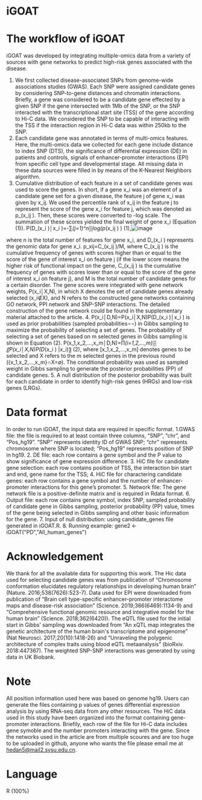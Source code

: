 # iGOAT
# The workflow of iGOAT
iGOAT was developed by integrating multiple-omics data from a variety of sources with gene networks to predict high-risk genes associated with the disease. 

1. We first collected disease-associated SNPs from genome-wide associations studies (GWAS). Each SNP were assigned candidate genes by considering SNP-to-gene distances and chromatin interactions. Briefly, a gene was considered to be a candidate gene effected by a given SNP if the gene intersected with 1Mb of the SNP, or the SNP interacted with the transcriptional start site (TSS) of the gene according to Hi-C data. We considered the SNP to be capable of interacting with the TSS if the interaction region in Hi-C data was within 250kb to the SNP. 
2. Each candidate gene was annotated in terms of multi-omics features. Here, the multi-omics data we collected for each gene include distance to index SNP (DTS), the significance of differential expression (DE) in patients and controls, signals of enhancer-promoter interactions (EPI) from specific cell type and developmental stage. All missing data in these data sources were filled in by means of the K-Nearest Neighbors algorithm. 
3. Cumulative distribution of each feature in a set of candidate genes was used to score the genes. In short, if a gene x_i was an element of a candidate gene set for a given disease, the feature j of gene x_i was given by x_ij. We used the percentile rank of x_ij in the feature j to represent the score of the gene x_i for feature j, which was denoted as p_(x_ij ). Then, these scores were converted to -log scale. The summation of these scores yielded the final weight of gene x_i (Equation (1)). 
P(D_(x_i )│x_i )=-∑_(j=1)^n▒log⁡(p_(x_ij ) )   (1),![image](https://user-images.githubusercontent.com/67153388/177130371-34759708-6daf-4f74-a56d-4c8d1b1cd73e.png)

where n is the total number of features for gene x_i, and D_(x_i ) represents the genomic data for gene x_i. p_xij=C_(x_ij )/M, where C_(x_ij ) is the cumulative frequency of genes with scores higher than or equal to the score of the gene of interest x_i on feature j (if the lower score means the higher risk of functional impact on the gene, C_(x_ij ) is the cumulative frequency of genes with scores lower than or equal to the score of the gene of interest x_i on feature j), and M is the total number of candidate genes for a certain disorder. The gene scores were integrated with gene network weights, P(x_i│X,N), in which X denotes the set of candidate genes already selected (x_i∉X), and N refers to the constructed gene networks containing GO network, PPI network and SNP-SNP interactions. The detailed construction of the gene network could be found in the supplementary material attached to the article. 
4. P(x_i│D,N)=P(x_i│X,N)P(D_(x_i )│x_i ) is used as prior probabilities (sampled probabilities¬¬) in Gibbs sampling to maximize the probability of selecting a set of genes. The probability of selecting a set of genes based on m selected genes in Gibbs sampling is shown in Equation (2). 
P(x_1,x_2,…,x_m│D,N)=∏_(i=1,2,…,m)▒〖P(x_i│X,N)P(D_(x_i ) |x_i)〗  (2),
where [x_1,x_2,…,x_m] denotes genes to be selected and X refers to the m selected genes in the previous round ({x_1,x_2,…,x_m}∩X=∅). The conditional probability was used as sampled weight in Gibbs sampling to generate the posterior probabilities (PP) of candidate genes. 
5. A null distribution of the posterior probability was built for each candidate in order to identify high-risk genes (HRGs) and low-risk genes (LRGs). 
# Data format
In order to run iGOAT, the input data are required in specific format. 
1.GWAS file: the file is required to at least contain three columns, “SNP”, “chr”, and “Pos_hg19”. “SNP” represents identity ID of GWAS SNP; “chr” represents chromosome where SNP is located; “Pos_hg19” represents position of SNP in hg19.
2. DE file: each row contains a gene symbol and the P value to show significance of gene expression difference.
3. HiC file for candidate gene selection: each row contains position of TSS, the interaction bin start and end, gene name for the TSS;
4. HiC file for charactering candidate genes: each row contains a gene symbol and the number of enhancer-promoter interactions for this gene’s promoter.
5. Network file: The gene network file is a positive-definite matrix and is required in Rdata format. 
6. Output file: each row contains gene symbol, index SNP, sampled probability of candidate gene in Gibbs sampling, posterior probability (PP) value, times of the gene being selected in Gibbs sampling and other basic information for the gene.
7. Input of null distribution: using candidate_genes file generated in iGOAT.R.
8. Running example: gene2 <- iGOAT("PD","All_human_genes")
# Acknowledgement
We thank for all the available data for supporting this work. The Hic data used for selecting candidate genes was from publication of “Chromosome conformation elucidates regulatory relationships in developing human brain” (Nature. 2016;538(7626):523-7). Data used for EPI were downloaded from publication of “Brain cell type-specific enhancer-promoter interactome maps and disease-risk association” (Science. 2019;366(6469):1134-9) and “Comprehensive functional genomic resource and integrative model for the human brain” (Science. 2018;362(6420)). The eQTL file used for the initial start in Gibbs’ sampling was downloaded from “An xQTL map integrates the genetic architecture of the human brain's transcriptome and epigenome” (Nat Neurosci. 2017;20(10):1418-26) and “Unraveling the polygenic architecture of complex traits using blood eQTL metaanalysis” (bioRxiv. 2018:447367). The weighted SNP-SNP interactions was generated by using data in UK Biobank.
# Note
All position information used here was based on genome hg19. Users can generate the files containing p values of genes differential expression analysis by using RNA-seq data from any other resources. The HiC data used in this study have been organized into the format containing gene-promoter interactions. Briefily, each row of the file for Hi-C data includes gene symoble and the number promoters interacting with the gene. Since the networks used in the article are from multiple scoures and are too huge to be uploaded in github, anyone who wants the file please email me at hedan5@mail2.sysu.edu.cn.
# Language
R (100%)
